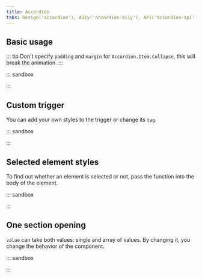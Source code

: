 ```yaml
---
title: Accordion
tabs: Design('accordion'), A11y('accordion-a11y'), API('accordion-api'), Example('accordion-code'), Changelog('accordion-changelog')
---
```


## Basic usage

::: tip
Don't specify `padding` and `margin` for `Accordion.Item.Collapse`, this will break the animation.
:::

::: sandbox
<script lang="tsx" src="examples/base.tsx"></script>
:::

## Custom trigger

You can add your own styles to the trigger or change its `tag`.

::: sandbox

<script lang="tsx" src="examples/trigger.tsx"></script>

:::

## Selected element styles

To find out whether an element is selected or not, pass the function into the body of the element.

::: sandbox

<script lang="tsx" src="examples/selected.tsx"></script>

:::

## One section opening

`value` can take both values: single and array of values. By changing it, you change the behavior of the component.

::: sandbox

<script lang="tsx" src="examples/singleValue.tsx"></script>

:::
